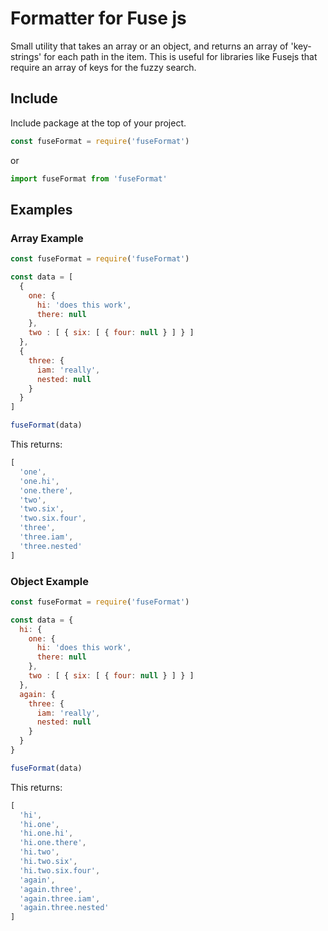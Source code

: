 # Formatter for Fuse js

Small utility that takes an array or an object, and returns an array of 'key-strings' for each path in the item. This is useful for libraries like Fusejs that require an array of keys for the fuzzy search.

## Include
Include package at the top of your project.

```js
const fuseFormat = require('fuseFormat')
```

or

```js
import fuseFormat from 'fuseFormat'
```

## Examples
### Array Example

```js
const fuseFormat = require('fuseFormat')

const data = [
  {
    one: {
      hi: 'does this work',
      there: null
    },
    two : [ { six: [ { four: null } ] } ]
  },
  {
    three: {
      iam: 'really',
      nested: null
    }
  }
]

fuseFormat(data)
```

This returns:


```js
[
  'one',
  'one.hi',
  'one.there',
  'two',
  'two.six',
  'two.six.four',
  'three',
  'three.iam',
  'three.nested'
]
```

### Object Example

```js
const fuseFormat = require('fuseFormat')

const data = {
  hi: {
    one: {
      hi: 'does this work',
      there: null
    },
    two : [ { six: [ { four: null } ] } ]
  },
  again: {
    three: {
      iam: 'really',
      nested: null
    }
  }
}

fuseFormat(data)
```

This returns:

```js
[
  'hi',
  'hi.one',
  'hi.one.hi',
  'hi.one.there',
  'hi.two',
  'hi.two.six',
  'hi.two.six.four',
  'again',
  'again.three',
  'again.three.iam',
  'again.three.nested'
]
```